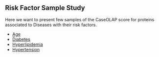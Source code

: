 
<h2>Risk Factor Sample Study</h2>
   
<p>
        Here we want to present few samples of the CaseOLAP score for proteins associated to Diseases with their risk factors.
<p>
           

<ul>
                    <li> <a href="Age.html" target="_blank"> Age </a> </li>
                    <li> <a href="diabetes.html" target="_blank"> Diabetes </a> </li>
                    <li> <a href="hyperlipi.html" target="_blank"> Hyperlipidemia </a></li>
                    <li> <a href="hypertension.html" target="_blank"> Hypertension </a></li>
                </ul>
           
